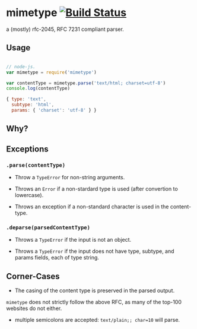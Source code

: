 
# mimetype [![Build Status](https://travis-ci.org/rgrannell1/mimetype.js.png)](https://travis-ci.org/rgrannell1/mimetype.js)


a (mostly) rfc-2045, RFC 7231 compliant parser.

## Usage

```js

// node-js.
var mimetype = require('mimetype')

var contentType = mimetype.parse('text/html; charset=utf-8')
console.log(contentType)

{ type: 'text',
  subtype: 'html',
  params: { 'charset': 'utf-8' } }

```

## Why?


## Exceptions

### `.parse(contentType)`

* Throw a `TypeError` for non-string arguments.

* Throws an `Error` if a non-stardard type is used (after convertion to lowercase).

* Throws an exception if a non-standard character is used in the content-type.

### `.deparse(parsedContentType)`

* Throws a `TypeError` if the input is not an object.

* Throws a `TypeError` if the input does not have type, subtype, and params fields, each of type string.


## Corner-Cases

* The casing of the content type is preserved in the parsed output. 

`mimetype` does not strictly follow the above RFC, as many of the top-100 
websites do not either. 

* multiple semicolons are accepted: `text/plain;; char=10` will parse.
